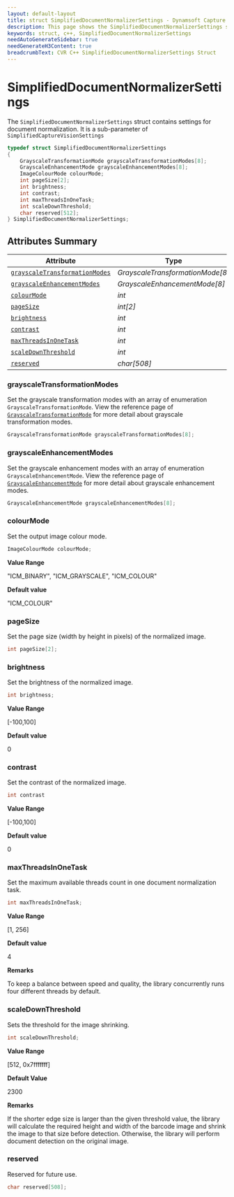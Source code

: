 ```yaml
---
layout: default-layout
title: struct SimplifiedDocumentNormalizerSettings - Dynamsoft Capture Vision C++ Edition API Reference
description: This page shows the SimplifiedDocumentNormalizerSettings struct of the CCaptureVisionRouter class of the Dynamsoft Capture Vision C++ Edition.
keywords: struct, c++, SimplifiedDocumentNormalizerSettings
needAutoGenerateSidebar: true
needGenerateH3Content: true
breadcrumbText: CVR C++ SimplifiedDocumentNormalizerSettings Struct
---
```


# SimplifiedDocumentNormalizerSettings

The `SimplifiedDocumentNormalizerSettings` struct contains settings for document normalization. It is a sub-parameter of `SimplifiedCaptureVisionSettings`

```cpp
typedef struct SimplifiedDocumentNormalizerSettings
{
    GrayscaleTransformationMode grayscaleTransformationModes[8];     
    GrayscaleEnhancementMode grayscaleEnhancementModes[8];     
    ImageColourMode colourMode;    
    int pageSize[2];    
    int brightness;    
    int contrast;    
    int maxThreadsInOneTask;    
    int scaleDownThreshold;    
    char reserved[512];
} SimplifiedDocumentNormalizerSettings;

```

## Attributes Summary

| Attribute | Type |
| --------- | ---- |
| [`grayscaleTransformationModes`](#grayscaletransformationmodes) | *GrayscaleTransformationMode[8]* |
| [`grayscaleEnhancementModes`](#grayscaleenhancementmodes) | *GrayscaleEnhancementMode[8]* |
| [`colourMode`](#colourmode) | *int* |
| [`pageSize`](#pagesize) | *int[2]* |
| [`brightness`](#brightness) | *int* |
| [`contrast`](#contrast) | *int* |
| [`maxThreadsInOneTask`](#maxthreadsinonetask) | *int* |
| [`scaleDownThreshold`](#scaledownthreshold) | *int* |
| [`reserved`](#reserved) | *char[508]* |

### grayscaleTransformationModes

Set the grayscale transformation modes with an array of enumeration `GrayscaleTransformationMode`. View the reference page of <a href="{{ site.dcv_enumerations}}core/grayscale-transformation-mode.html?src=cpp&&lang=cpp" target="_blank">`GrayscaleTransformationMode`</a> for more detail about grayscale transformation modes.

```cpp
GrayscaleTransformationMode grayscaleTransformationModes[8];
```

### grayscaleEnhancementModes

Set the grayscale enhancement modes with an array of enumeration `GrayscaleEnhancementMode`. View the reference page of <a href="{{ site.dcv_enumerations}}core/grayscale-enhancement-mode.html?src=cpp&&lang=cpp" target="_blank">`GrayscaleEnhancementMode`</a> for more detail about grayscale enhancement modes.

```cpp
GrayscaleEnhancementMode grayscaleEnhancementModes[8];
```

### colourMode

Set the output image colour mode.

```cpp
ImageColourMode colourMode;
```

**Value Range**

"ICM_BINARY", "ICM_GRAYSCALE", "ICM_COLOUR"

**Default value**

"ICM_COLOUR"

### pageSize

Set the page size (width by height in pixels) of the normalized image.

```cpp
int pageSize[2];
```


### brightness

Set the brightness of the normalized image.

```cpp
int brightness;
```

**Value Range**

[-100,100]

**Default value**

0

### contrast

Set the contrast of the normalized image.

```cpp
int contrast   
```

**Value Range**

[-100,100]

**Default value**

0

### maxThreadsInOneTask

Set the maximum available threads count in one document normalization task.

```cpp
int maxThreadsInOneTask;
```

**Value Range**

[1, 256]

**Default value**

4

**Remarks**

To keep a balance between speed and quality, the library concurrently runs four different threads by default.

### scaleDownThreshold

Sets the threshold for the image shrinking.

```cpp
int scaleDownThreshold;
```

**Value Range**

[512, 0x7fffffff]

**Default Value**

2300

**Remarks**

If the shorter edge size is larger than the given threshold value, the library will calculate the required height and width of the barcode image and shrink the image to that size before detection. Otherwise, the library will perform document detection on the original image.

### reserved

Reserved for future use.

```cpp
char reserved[508];
```
